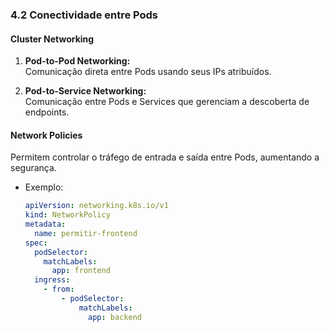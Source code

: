 ### **4.2 Conectividade entre Pods**

#### **Cluster Networking**
1. **Pod-to-Pod Networking:**  
   Comunicação direta entre Pods usando seus IPs atribuídos.  

2. **Pod-to-Service Networking:**  
   Comunicação entre Pods e Services que gerenciam a descoberta de endpoints.

#### **Network Policies**
Permitem controlar o tráfego de entrada e saída entre Pods, aumentando a segurança.

- Exemplo:  
  ```yaml
  apiVersion: networking.k8s.io/v1
  kind: NetworkPolicy
  metadata:
    name: permitir-frontend
  spec:
    podSelector:
      matchLabels:
        app: frontend
    ingress:
      - from:
          - podSelector:
              matchLabels:
                app: backend
  ```
